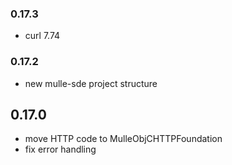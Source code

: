 ### 0.17.3

* curl 7.74

### 0.17.2

* new mulle-sde project structure

## 0.17.0

* move HTTP code to MulleObjCHTTPFoundation
* fix error handling
